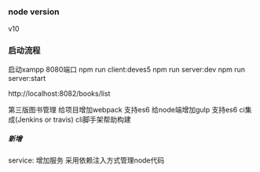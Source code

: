 ### node version
v10

### 启动流程
启动xampp 8080端口
npm run client:deves5
npm run server:dev
npm run server:start

http://localhost:8082/books/list

第三版图书管理 
给项目增加webpack 支持es6
给node端增加gulp 支持es6
ci集成(Jenkins or travis)
cli脚手架帮助构建

##### 新增
service: 增加服务 采用依赖注入方式管理node代码 